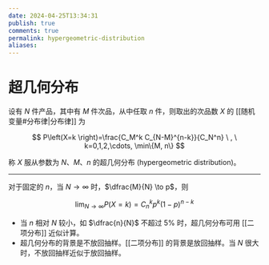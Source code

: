 ```yaml
---
date: 2024-04-25T13:34:31
publish: true
comments: true
permalink: hypergeometric-distribution
aliases:
---
```


# 超几何分布

设有 $N$ 件产品，其中有 $M$ 件次品，从中任取 $n$ 件，则取出的次品数 $X$ 的 [[随机变量#分布律|分布律]] 为

$$
P\left(X=k \right)=\frac{C_M^k C_{N-M}^{n-k}}{C_N^n} \ , \ k=0,1,2,\cdots, \min\{M, n\}
$$

称 $X$ 服从参数为 $N$、$M$、$n$ 的超几何分布 (hypergeometric distribution)。

---

对于固定的 $n$，当 $N \to \infty$ 时，$\dfrac{M}{N} \to p$，则

$$
\lim_{N \to \infty} P\left(X=k \right) = C_{n}^{k} p^k \left(1-p \right)^{n-k}
$$

- 当 $n$ 相对 $N$ 较小，如 $\dfrac{n}{N}$ 不超过 $5\%$ 时，超几何分布可用 [[二项分布]] 近似计算。
- 超几何分布的背景是不放回抽样。[[二项分布]] 的背景是放回抽样。当 $N$ 很大时，不放回抽样近似于放回抽样。

